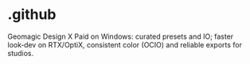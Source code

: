 # .github
Geomagic Design X Paid on Windows: curated presets and IO; faster look‑dev on RTX/OptiX, consistent color (OCIO) and reliable exports for studios.
